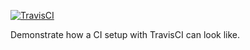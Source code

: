 [![TravisCI](https://travis-ci.org/w0wka91/prisma-travisci.svg?branch=master)](https://travis-ci.org/w0wka91/prisma-travisci)

Demonstrate how a CI setup with TravisCI can look like.
